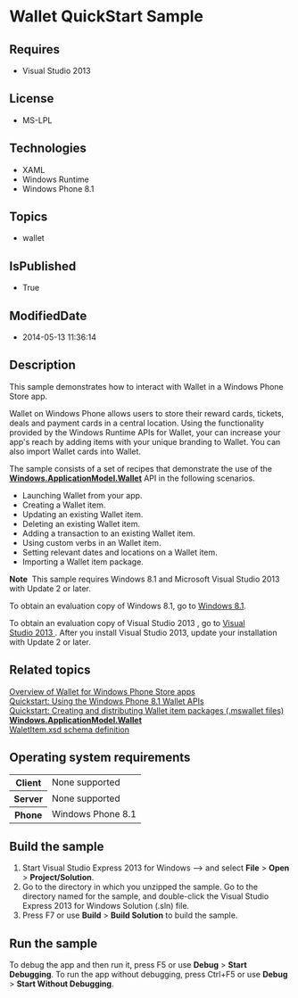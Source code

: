 # Wallet QuickStart Sample
## Requires
* Visual Studio 2013
## License
* MS-LPL
## Technologies
* XAML
* Windows Runtime
* Windows Phone 8.1
## Topics
* wallet
## IsPublished
* True
## ModifiedDate
* 2014-05-13 11:36:14
## Description

<div id="mainSection">
<p>This sample demonstrates how to interact with Wallet in a Windows Phone Store app.
</p>
<p>Wallet on Windows Phone allows users to store their reward cards, tickets, deals and payment cards in a central location. Using the functionality provided by the Windows Runtime APIs for Wallet, your can increase your app's reach by adding items with your
 unique branding to Wallet. You can also import Wallet cards into Wallet.</p>
<p>The sample consists of a set of recipes that demonstrate the use of the <a href="http://msdn.microsoft.com/library/windows/apps/dn631399">
<b>Windows.ApplicationModel.Wallet</b></a> API in the following scenarios.</p>
<ul>
<li>Launching Wallet from your app. </li><li>Creating a Wallet item. </li><li>Updating an existing Wallet item. </li><li>Deleting an existing Wallet item. </li><li>Adding a transaction to an existing Wallet item. </li><li>Using custom verbs in an Wallet item. </li><li>Setting relevant dates and locations on a Wallet item. </li><li>Importing a Wallet item package. </li></ul>
<p></p>
<p class="note"><b>Note</b>&nbsp;&nbsp;This sample requires Windows&nbsp;8.1 and Microsoft Visual Studio&nbsp;2013 with Update 2 or later.
</p>
<p>To obtain an evaluation copy of Windows&nbsp;8.1, go to <a href="http://go.microsoft.com/fwlink/p/?linkid=301696">
Windows&nbsp;8.1</a>. </p>
<p>To obtain an evaluation copy of Visual Studio&nbsp;2013 , go to <a href="http://go.microsoft.com/fwlink/p/?linkid=301697">
Visual Studio&nbsp;2013 </a>. After you install Visual Studio&nbsp;2013, update your installation with Update 2 or later.
</p>
<h2><a id="related_topics"></a>Related topics</h2>
<dl><dt><a href="http://msdn.microsoft.com/library/windows/apps/dn631258">Overview of Wallet for Windows Phone Store apps</a>
</dt><dt><a href="http://msdn.microsoft.com/library/windows/apps/dn631257">Quickstart: Using the Windows Phone 8.1 Wallet APIs</a>
</dt><dt><a href="m_wallet_mca.quickstart__creating_and_distributing_wallet_item_packages">Quickstart: Creating and distributing Wallet item packages (.mswallet files)</a>
</dt><dt><a href="http://msdn.microsoft.com/library/windows/apps/dn631399"><b>Windows.ApplicationModel.Wallet</b></a>
</dt><dt><a href="http://go.microsoft.com/fwlink/p/?LinkId=394128">WaletItem.xsd schema definition</a>
</dt></dl>
<h2>Operating system requirements</h2>
<table>
<tbody>
<tr>
<th>Client</th>
<td><dt>None supported </dt></td>
</tr>
<tr>
<th>Server</th>
<td><dt>None supported </dt></td>
</tr>
<tr>
<th>Phone</th>
<td><dt>Windows Phone 8.1 </dt></td>
</tr>
</tbody>
</table>
<h2>Build the sample</h2>
<p></p>
<ol>
<li>Start Visual Studio Express&nbsp;2013 for Windows --&gt; and select <b>File</b> &gt;
<b>Open</b> &gt; <b>Project/Solution</b>. </li><li>Go to the directory in which you unzipped the sample. Go to the directory named for the sample, and double-click the Visual Studio Express&nbsp;2013 for Windows Solution (.sln) file.
</li><li>Press F7 or use <b>Build</b> &gt; <b>Build Solution</b> to build the sample. </li></ol>
<p></p>
<h2>Run the sample</h2>
<p>To debug the app and then run it, press F5 or use <b>Debug</b> &gt; <b>Start Debugging</b>. To run the app without debugging, press Ctrl&#43;F5 or use
<b>Debug</b> &gt; <b>Start Without Debugging</b>. </p>
</div>
